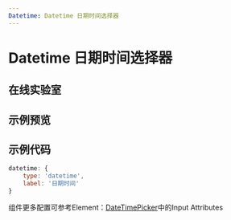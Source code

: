```yaml
---
Datetime: Datetime 日期时间选择器
---
```

# Datetime 日期时间选择器

## 在线实验室
<ClientOnly>
<ams-config name="datetime" type="field"/>
</ClientOnly>

## 示例预览
<ClientOnly>
<demo-list :type="'datetime'"></demo-list>
</ClientOnly>

## 示例代码
```js
datetime: {
    type: 'datetime',
    label: '日期时间'
}
```

组件更多配置可参考Element：[DateTimePicker](http://element-cn.eleme.io/#/zh-CN/component/datetime-picker)中的Input Attributes
